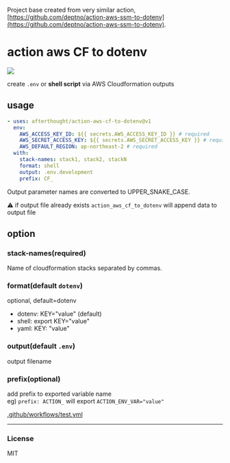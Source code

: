 Project base created from very similar action, [https://github.com/deptno/action-aws-ssm-to-dotenv](https://github.com/deptno/action-aws-ssm-to-dotenv).

# action aws CF to dotenv
![](https://github.com/afterthought/action-aws-cf-to-dotenv/workflows/v1/badge.svg)

create `.env` or **shell script** via AWS Cloudformation outputs

## usage

```yaml
- uses: afterthought/action-aws-cf-to-dotenv@v1
  env:
    AWS_ACCESS_KEY_ID: ${{ secrets.AWS_ACCESS_KEY_ID }} # required
    AWS_SECRET_ACCESS_KEY: ${{ secrets.AWS_SECRET_ACCESS_KEY }} # required
    AWS_DEFAULT_REGION: ap-northeast-2 # required
  with:
    stack-names: stack1, stack2, stackN
    format: shell
    output: .env.development
    prefix: CF_
```

Output parameter names are converted to UPPER_SNAKE_CASE.

⚠️ if output file already exists `action_aws_cf_to_dotenv` will append data to output file

## option

### stack-names(required)
Name of cloudformation stacks separated by commas.

### format(default `dotenv`)
optional, default=dotenv  
  - dotenv: KEY="value" (default)
  - shell: export KEY="value"  
  - yaml: KEY: "value" 
  
### output(default `.env`)
output filename

### prefix(optional)
add prefix to exported variable name  
eg) `prefix: ACTION_` will export `ACTION_ENV_VAR="value"`


[.github/workflows/test.yml](.github/workflows/test.yml)


---
### License
MIT
